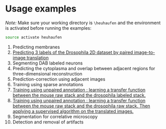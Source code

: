 # Usage examples

*Note:* Make sure your working directory is `\heuhaufen` and the environment is activated before running the examples:
```bash
source activate heuhaufen
```


1. Predicting membranes
2. [Predicting 3 labels of the Drosophila 2D dataset by paired image-to-image translation](2D_3Labels/README.md)
3. Segmenting DAB labeled neurons
4. Predicting the cytoplasma and overlap between adjacent regions for three-dimensional reconstruction
5. Prediction-correction using adjacent images
6. Training using sparse annotations
7. [Training using unpaired annotation : learning a transfer function between the mouse raw stack and the drosophila labeled stack.](transfer1/README.md)
8. [Training using unpaired annotation : learning a transfer function between the mouse raw stack and the drosophila raw stack. Then applying a supervised algorithm on the translated images.](transfer2/README.md)
9. Segmentation for correlative microscopy
10. Detection and removal of artifacts
